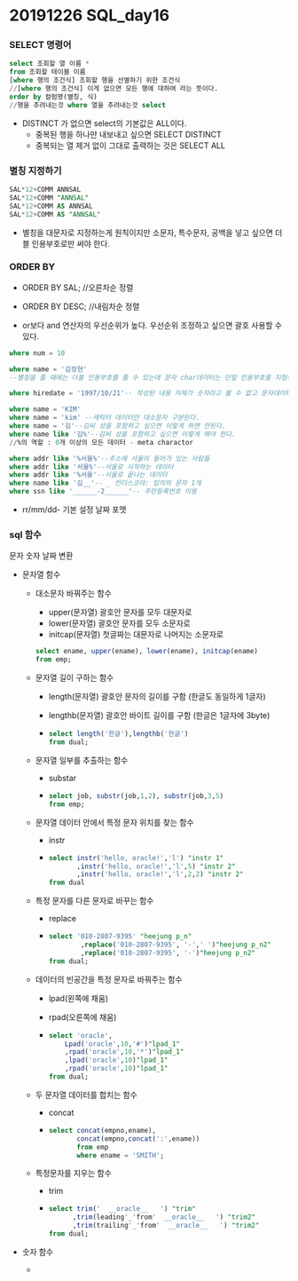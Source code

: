 # 20191226 SQL_day16



### SELECT 명령어

```sql
select 조회할 열 이름 *
from 조회할 테이블 이름
[where 행의 조건식] 조회할 행을 선별하기 위한 조건식
//[where 행의 조건식] 이게 없으면 모든 행에 대하여 라는 뜻이다.
order by 컬럼명(별칭, 식)
//행을 추려내는것 where 열을 추려내는것 select
```



- DISTINCT 가 없으면 select의 기본값은 ALL이다.
  - 중복된 행을 하나만 내보내고 싶으면 SELECT DISTINCT
  - 중복되는 열 제거 없이 그대로 출력하는 것은 SELECT ALL



### 별칭 지정하기

```sql
SAL*12+COMM ANNSAL 
SAL*12+COMM "ANNSAL"
SAL*12+COMM AS ANNSAL
SAL*12+COMM AS "ANNSAL"
```



- 별칭을 대문자로 지정하는게 원칙이지만 소문자, 특수문자, 공백을 넣고 싶으면 더블 인용부호로만 써야 한다.



### ORDER BY

- ORDER BY SAL; //오른차순 정렬

- ORDER BY DESC; //내림차순 정렬

  

- or보다 and 연산자의 우선순위가 높다. 우선순위 조정하고 싶으면 괄호 사용할 수 있다.

```sql
where num = 10

where name = '김정현'
--별칭을 줄 때에는 더블 인용부호를 줄 수 있는데 문자 char데이터는 단일 인용부호를 지정해야 한다. SQL은 한문자든 여러문자든 동일한 문자이다.

where hiredate = '1997/10/21'-- 작성된 내용 자체가 숫자라고 볼 수 없고 문자데이터이기 때문에 단일 이용부호를 해줘야 한다. date로 자동 형변환 된다.

where name = 'KIM'
where name = 'kim' --캐릭터 데이터만 대소문자 구분된다.
where name = '김'--김씨 성을 포함하고 싶으면 이렇게 하면 안된다.
where name like '김%'--김씨 성을 포함하고 싶으면 이렇게 해야 한다.
//%의 역할 : 0개 이상의 모든 데이터 - meta charactor

where addr like '%서울%'--주소에 서울이 들어가 있는 사람들
where addr like '서울%'--서울로 시작하는 데이터
where addr like '%서울'--서울로 끝나는 데이터
where name like '김__'-- _ 언더스코아: 임의의 문자 1개
where ssn like '______-2______'-- 주민등록번호 이용
```



- rr/mm/dd- 기본 설정 날짜 포맷



### sql 함수

문자 숫자 날짜 변환

- 문자열 함수

  - 대소문자 바꿔주는 함수

    - upper(문자열) 괄호안 문자를 모두 대문자로
    - lower(문자열) 괄호안 문자를 모두 소문자로
    - initcap(문자열) 첫글짜는 대문자로 나머지는 소문자로

    ```sql
    select ename, upper(ename), lower(ename), initcap(ename) 
    from emp;
    ```

    

  - 문자열 길이 구하는 함수

    - length(문자열) 괄호안 문자의 길이를 구함 (한글도 동일하게 1글자)

    - lengthb(문자열) 괄호안 바이트 길이를 구함 (한글은 1글자에 3byte)

    - ```sql
      select length('한글'),lengthb('한글')
      from dual;
      ```

      

  - 문자열 일부를 추출하는 함수

    - substar

    - ```sql
      select job, substr(job,1,2), substr(job,3,5)
      from emp;
      ```

    

  - 문자열 데이터 안에서 특정 문자 위치를 찾는 함수

    - instr

    - ```sql
      select instr('hello, oracle!','l') "instr 1"
             ,instr('hello, oracle!','l',5) "instr 2"
             ,instr('hello, oracle!','l',2,2) "instr 2"
      from dual
      ```

    

  - 특정 문자를 다른 문자로 바꾸는 함수

    - replace

    - ```sql
      select '010-2807-9395' "heejung p_n"
              ,replace('010-2807-9395', '-',' ')"heejung p_n2"
              ,replace('010-2807-9395', '-')"heejung p_n2"
      from dual; 
      ```

  - 데이터의 빈공간을 특정 문자로 바꿔주는 함수

    - lpad(왼쪽에 채움)

    - rpad(오른쪽에 채움)

    - ```sql
      select 'oracle',
          Lpad('oracle',10,'#')"lpad_1"
          ,rpad('oracle',10,'*')"lpad_1"
          ,lpad('oracle',10)"lpad_1"
          ,rpad('oracle',10)"lpad_1"
      from dual; 
      ```

  - 두 문자열 데이터를 합치는 함수

    - concat

    - ```sql
      select concat(empno,ename),
             concat(empno,concat(':',ename))
             from emp
             where ename = 'SMITH';
      ```

  - 특정문자를 지우는 함수

    - trim

    - ```sql
      select trim('  __oracle__   ') "trim"
            ,trim(leading'_'from'  __oracle__   ') "trim2"
            ,trim(trailing'_'from'  __oracle__   ') "trim2"
      from dual;
      ```

      

- 숫자 함수

  - ​                                                                                                                                                                                                   